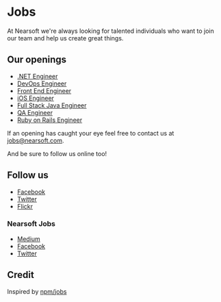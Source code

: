 # Jobs

At Nearsoft we're always looking for talented individuals who want to join our team and help us create great things.

## Our openings

* [.NET Engineer](dot-net.md)
* [DevOps Engineer](dev-ops.md)
* [Front End Engineer](front-end.md)
* [iOS Engineer](ios.md)
* [Full Stack Java Engineer](java.md)
* [QA Engineer](qa.md)
* [Ruby on Rails Engineer](ror.md)

If an opening has caught your eye feel free to contact us at [jobs@nearsoft.com](mailto:jobs@nearsoft.com).

And be sure to follow us online too!

## Follow us

* [Facebook](https://www.facebook.com/NearsoftInc)
* [Twitter](https://twitter.com/nearsoft)
* [Flickr](https://www.flickr.com/photos/nearsoft)

### Nearsoft Jobs

* [Medium](https://medium.com/nearsoft-jobs)
* [Facebook](https://www.facebook.com/nearsoftjobs)
* [Twitter](https://twitter.com/NearsoftJobs)

## Credit

Inspired by [npm/jobs](https://github.com/npm/jobs)
